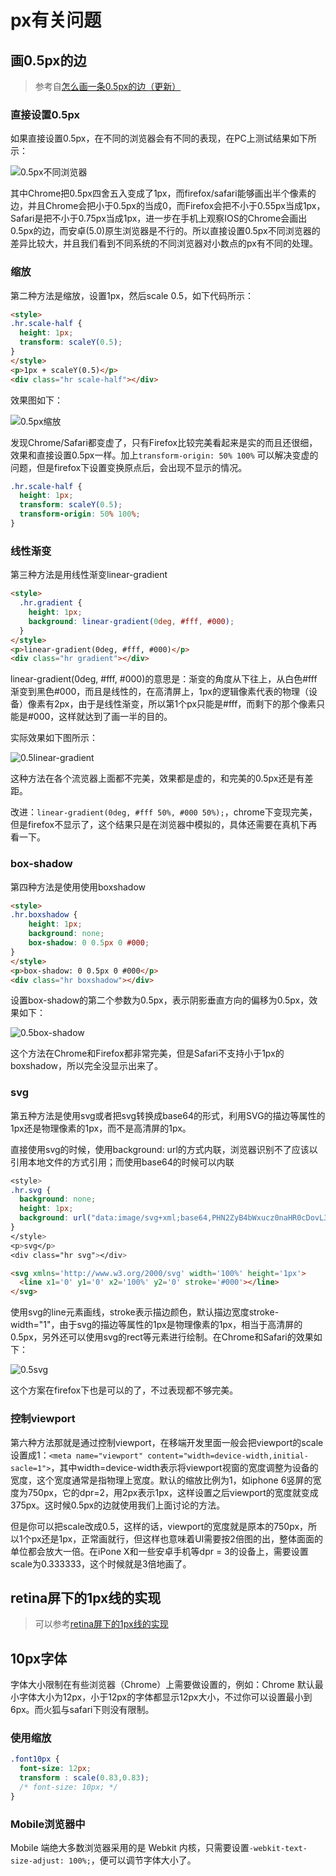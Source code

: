 # px有关问题

## 画0.5px的边

>参考自[怎么画一条0.5px的边（更新）](https://juejin.im/post/5ab65f40f265da2384408a95)

### 直接设置0.5px

如果直接设置0.5px，在不同的浏览器会有不同的表现，在PC上测试结果如下所示：

![0.5px不同浏览器](https://user-gold-cdn.xitu.io/2018/3/24/1625864327200502?imageView2/0/w/1280/h/960/format/webp/ignore-error/1)

其中Chrome把0.5px四舍五入变成了1px，而firefox/safari能够画出半个像素的边，并且Chrome会把小于0.5px的当成0，而Firefox会把不小于0.55px当成1px，Safari是把不小于0.75px当成1px，进一步在手机上观察IOS的Chrome会画出0.5px的边，而安卓(5.0)原生浏览器是不行的。所以直接设置0.5px不同浏览器的差异比较大，并且我们看到不同系统的不同浏览器对小数点的px有不同的处理。

### 缩放

第二种方法是缩放，设置1px，然后scale 0.5，如下代码所示：

```html
<style>
.hr.scale-half {
  height: 1px;
  transform: scaleY(0.5);
}
</style>
<p>1px + scaleY(0.5)</p>
<div class="hr scale-half"></div>
```

效果图如下：

![0.5px缩放](https://user-gold-cdn.xitu.io/2018/3/24/1625864327456f47?imageView2/0/w/1280/h/960/format/webp/ignore-error/1)

发现Chrome/Safari都变虚了，只有Firefox比较完美看起来是实的而且还很细，效果和直接设置0.5px一样。加上`transform-origin: 50% 100%` 可以解决变虚的问题，但是firefox下设置变换原点后，会出现不显示的情况。

```css
.hr.scale-half {
  height: 1px;
  transform: scaleY(0.5);
  transform-origin: 50% 100%;
}
```

### 线性渐变

第三种方法是用线性渐变linear-gradient

```html
<style>
  .hr.gradient {
    height: 1px;
    background: linear-gradient(0deg, #fff, #000);
  }
</style>
<p>linear-gradient(0deg, #fff, #000)</p>
<div class="hr gradient"></div>
```

linear-gradient(0deg, #fff, #000)的意思是：渐变的角度从下往上，从白色#fff渐变到黑色#000，而且是线性的，在高清屏上，1px的逻辑像素代表的物理（设备）像素有2px，由于是线性渐变，所以第1个px只能是#fff，而剩下的那个像素只能是#000，这样就达到了画一半的目的。

实际效果如下图所示：

![0.5linear-gradient](https://user-gold-cdn.xitu.io/2018/3/24/16258643270b68c9?imageView2/0/w/1280/h/960/format/webp/ignore-error/1)

这种方法在各个流览器上面都不完美，效果都是虚的，和完美的0.5px还是有差距。

改进：`linear-gradient(0deg, #fff 50%, #000 50%);`，chrome下变现完美，但是firefox不显示了，这个结果只是在浏览器中模拟的，具体还需要在真机下再看一下。

### box-shadow

第四种方法是使用使用boxshadow

```html
<style>
.hr.boxshadow {
    height: 1px;
    background: none;
    box-shadow: 0 0.5px 0 #000;
}
</style>
<p>box-shadow: 0 0.5px 0 #000</p>
<div class="hr boxshadow"></div>
```

设置box-shadow的第二个参数为0.5px，表示阴影垂直方向的偏移为0.5px，效果如下：

![0.5box-shadow](https://user-gold-cdn.xitu.io/2018/3/24/162586432778270c?imageView2/0/w/1280/h/960/format/webp/ignore-error/1)

这个方法在Chrome和Firefox都非常完美，但是Safari不支持小于1px的boxshadow，所以完全没显示出来了。

### svg

第五种方法是使用svg或者把svg转换成base64的形式，利用SVG的描边等属性的1px还是物理像素的1px，而不是高清屏的1px。

直接使用svg的时候，使用background: url的方式内联，浏览器识别不了应该以引用本地文件的方式引用；而使用base64的时候可以内联

```css
<style>
.hr.svg {
  background: none;
  height: 1px;
  background: url("data:image/svg+xml;base64,PHN2ZyB4bWxucz0naHR0cDovL3d3dy53My5vcmcvMjAwMC9zdmcnIHdpZHRoPScxMDAlJyBoZWlnaHQ9JzFweCc+PGxpbmUgeDE9JzAnIHkxPScwJyB4Mj0nMTAwJScgeTI9JzAnIHN0cm9rZT0nIzAwMCc+PC9saW5lPjwvc3ZnPg==");
}
</style>
<p>svg</p>
<div class="hr svg"></div>
```

```html
<svg xmlns='http://www.w3.org/2000/svg' width='100%' height='1px'>
  <line x1='0' y1='0' x2='100%' y2='0' stroke='#000'></line>
</svg>
```

使用svg的line元素画线，stroke表示描边颜色，默认描边宽度stroke-width="1"，由于svg的描边等属性的1px是物理像素的1px，相当于高清屏的0.5px，另外还可以使用svg的rect等元素进行绘制。在Chrome和Safari的效果如下：

![0.5svg](https://user-gold-cdn.xitu.io/2018/3/25/1625b85c5fb759f6?imageView2/0/w/1280/h/960/format/webp/ignore-error/1)

这个方案在firefox下也是可以的了，不过表现都不够完美。

### 控制viewport

第六种方法那就是通过控制viewport，在移端开发里面一般会把viewport的scale设置成1：`<meta name="viewport" content="width=device-width,initial-sacle=1">`，其中width=device-width表示将viewport视窗的宽度调整为设备的宽度，这个宽度通常是指物理上宽度。默认的缩放比例为1，如iphone 6竖屏的宽度为750px，它的dpr=2，用2px表示1px，这样设置之后viewport的宽度就变成375px。这时候0.5px的边就使用我们上面讨论的方法。

但是你可以把scale改成0.5，这样的话，viewport的宽度就是原本的750px，所以1个px还是1px，正常画就行，但这样也意味着UI需要按2倍图的出，整体面面的单位都会放大一倍。在iPone X和一些安卓手机等dpr = 3的设备上，需要设置scale为0.333333，这个时候就是3倍地画了。

## retina屏下的1px线的实现

>可以参考[retina屏下的1px线的实现](https://chokcoco.github.io/CSS-Inspiration/#/./others/1px-line)

## 10px字体

字体大小限制在有些浏览器（Chrome）上需要做设置的，例如：Chrome 默认最小字体大小为12px，小于12px的字体都显示12px大小，不过你可以设置最小到6px。而火狐与safari下则没有限制。

### 使用缩放

```css
.font10px {
  font-size: 12px;
  transform : scale(0.83,0.83);
  /* font-size: 10px; */
}
```

### Mobile浏览器中

Mobile 端绝大多数浏览器采用的是 Webkit 内核，只需要设置`-webkit-text-size-adjust: 100%;`，便可以调节字体大小了。
